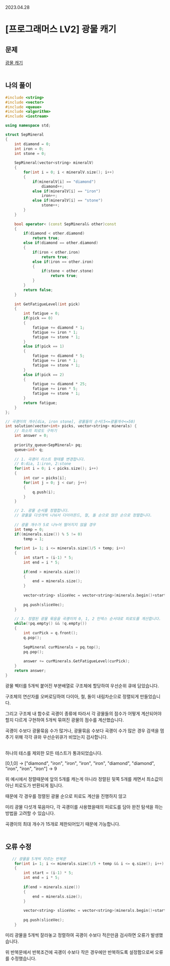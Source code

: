 2023.04.28

# __[프로그래머스 LV2] 광물 캐기__


## __문제__

[광물 캐기](https://school.programmers.co.kr/learn/courses/30/lessons/172927)<br><Br>

## __나의 풀이__
```c++
#include <string>
#include <vector>
#include <queue>
#include <algorithm>
#include <iostream>

using namespace std;

struct SepMineral
{
    int diamond = 0;
    int iron = 0;
    int stone = 0;
    
    SepMineral(vector<string> mineralV)
    {
        for(int i = 0; i < mineralV.size(); i++)
        {
            if(mineralV[i] == "diamond")
                diamond++;
            else if(mineralV[i] == "iron")
                iron++;
            else if(mineralV[i] == "stone")
                stone++;
        }
    }
    
    bool operator< (const SepMineral& other)const 
    {
        if(diamond < other.diamond)
            return true;
        else if(diamond == other.diamond)
        {
            if(iron < other.iron)
                return true;
            else if(iron == other.iron)
            {
                if(stone < other.stone)
                    return true;    
            }
        }
        return false;
    }
    
    int GetFatigueLevel(int pick)
    {
        int fatigue = 0;
        if(pick == 0)
        {
            fatigue += diamond * 1;
            fatigue += iron * 1;
            fatigue += stone * 1;
        }
        else if(pick == 1)
        {
            fatigue += diamond * 5;
            fatigue += iron * 1;
            fatigue += stone * 1;
        }
        else if(pick == 2)
        {
            fatigue += diamond * 25;
            fatigue += iron * 5;
            fatigue += stone * 1;
        }
        return fatigue;
    }
};

// 곡괭이의 개수[dia, iron stone], 광물들의 순서(5<=광물개수<=50)
int solution(vector<int> picks, vector<string> minerals) {
    // 최소의 피로도 구하기
    int answer = 0;
    
    priority_queue<SepMineral> pq;
    queue<int> q;
    
    // 1. 곡괭이 리스트 형태를 변경합니다.
    // 0:dia, 1:iron, 2:stone
    for(int i = 0; i < picks.size(); i++)
    {
        int cur = picks[i];
        for(int j = 0; j < cur; j++)
        {
            q.push(i);
        }
    }

    // 2. 광물 순서를 정렬합니다.
    // 광물을 다섯개씩 나눠서 다이아몬드, 철, 돌 순으로 많은 순으로 정렬합니다.
    
    // 광물 개수가 5로 나누어 떨어지지 않을 경우
    int temp = 0;
    if((minerals.size()) % 5 != 0)
        temp = 1;
    
    for(int i= 1; i <= minerals.size()/5 + temp; i++)
    {
        int start = (i-1) * 5;
        int end = i * 5;
        
        if(end > minerals.size())
        {
            end = minerals.size();
        }
        
        vector<string> sliceVec = vector<string>(minerals.begin()+start, minerals.begin()+end);
        
        pq.push(sliceVec);
    }
    
    // 3. 정렬된 광물 묶음을 곡괭이의 0, 1, 2 인덱스 순서대로 피로도를 계산합니다.
    while(!pq.empty() && !q.empty())
    {
        int curPick = q.front();
        q.pop();
        
        SepMineral curMinerals = pq.top();
        pq.pop();
        
        answer += curMinerals.GetFatigueLevel(curPick);
    }
    return answer;
}
```

광물 벡터를 5개씩 붙어진 부분배열로 구조체에 할당하여 우선순위 큐에 담았습니다.

구조체의 연산자를 오버로딩하여 다이아, 철, 돌이 내림차순으로 정렬되게 만들었습니다.

그리고 구조체 내 함수로 곡괭이 종류에 따라서 각 광물들의 점수가 어떻게 계산되어야할지 다르게 구현하여 5개씩 묶여진 광물의 점수를 계산했습니다.

곡괭이 수보다 광물묶음 수가 많거나, 광물묶음 수보다 곡괭이 수가 많은 경우 검색을 멈추기 위해 각각 큐와 우선순위큐가 비었는지 검사합니다.<BR><bR>


하나의 테스를 제외한 모든 테스트가 통과되었습니다.

[0,1,0] -> ["diamond", "iron", "iron", "iron", "iron", "diamond", "diamond", "iron", "iron", "iron"] -> 9 

위 예시에서 정렬때문에 앞의 5개를 캐는게 아니라 정렬된 뒷쪽 5개를 캐면서 최소값이 아닌 피로도가 반환되게 됩니다.

때문에 각 경우를 정렬된 광물 순으로 피로도 계산을 진행하지 않고

미리 광물 다섯개 묶음마다, 각 곡괭이를 사용했을때의 피로도를 담아 완전 탐색을 하는 방법을 고려할 수 있습니다.

곡괭이의 최대 개수가 15개로 제한되어있기 때문에 가능합니다.<br><Br>


## __오류 수정__

```c++
   // 광물을 5개씩 자르는 반복문
    for(int i= 1; i <= minerals.size()/5 + temp && i <= q.size(); i++)
    {
        int start = (i-1) * 5;
        int end = i * 5;
        
        if(end > minerals.size())
        {
            end = minerals.size();
        }
        
        vector<string> sliceVec = vector<string>(minerals.begin()+start, minerals.begin()+end);
        
        pq.push(sliceVec);
    }
```

미리 광물을 5개씩 잘라놓고 정렬하여 곡괭이 수보다 적은만큼 검사하면 오류가 발생했습니다.

위 반복문에서 반복조건에 곡괭이 수보다 작은 경우에만 반복하도록 설정함으로써 오류를 수정했습니다.

